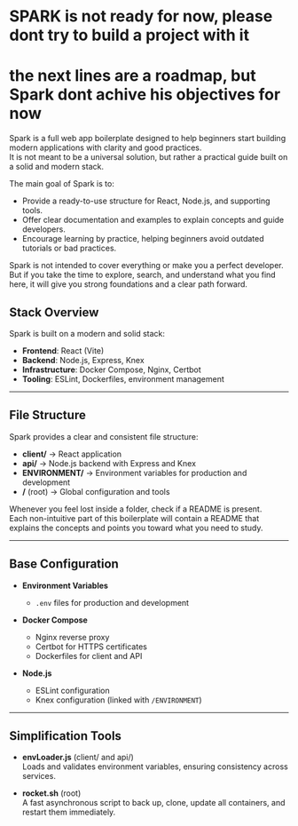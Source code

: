 
# SPARK is not ready for now, please dont try to build a project with it
# the next lines are a roadmap, but Spark dont achive his objectives for now 

Spark is a full web app boilerplate designed to help beginners start building modern applications with clarity and good practices.  
It is not meant to be a universal solution, but rather a practical guide built on a solid and modern stack.

The main goal of Spark is to:
- Provide a ready-to-use structure for React, Node.js, and supporting tools.  
- Offer clear documentation and examples to explain concepts and guide developers.  
- Encourage learning by practice, helping beginners avoid outdated tutorials or bad practices.  

Spark is not intended to cover everything or make you a perfect developer.  
But if you take the time to explore, search, and understand what you find here, it will give you strong foundations and a clear path forward.

## Stack Overview

Spark is built on a modern and solid stack:

- **Frontend**: React (Vite)
- **Backend**: Node.js, Express, Knex
- **Infrastructure**: Docker Compose, Nginx, Certbot
- **Tooling**: ESLint, Dockerfiles, environment management

---

## File Structure

Spark provides a clear and consistent file structure:

- **client/** → React application  
- **api/** → Node.js backend with Express and Knex  
- **ENVIRONMENT/** → Environment variables for production and development  
- **/** (root) → Global configuration and tools  

Whenever you feel lost inside a folder, check if a README is present.  
Each non-intuitive part of this boilerplate will contain a README that explains the concepts and points you toward what you need to study.  

---

## Base Configuration

- **Environment Variables**  
  - `.env` files for production and development  

- **Docker Compose**  
  - Nginx reverse proxy  
  - Certbot for HTTPS certificates  
  - Dockerfiles for client and API  

- **Node.js**  
  - ESLint configuration  
  - Knex configuration (linked with `/ENVIRONMENT`)  

---

## Simplification Tools

- **envLoader.js** (client/ and api/)  
  Loads and validates environment variables, ensuring consistency across services.  

- **rocket.sh** (root)  
  A fast asynchronous script to back up, clone, update all containers, and restart them immediately.  
